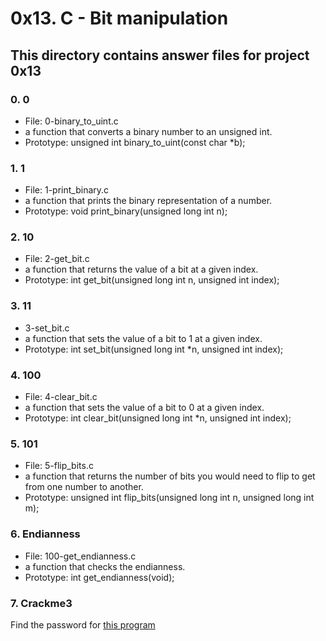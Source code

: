 # 0x13. C - Bit manipulation
## This directory contains answer files for project 0x13

### 0. 0
* File: 0-binary_to_uint.c
* a function that converts a binary number to an unsigned int.
* Prototype: unsigned int binary_to_uint(const char *b);

### 1. 1
* File: 1-print_binary.c
* a function that prints the binary representation of a number.
* Prototype: void print_binary(unsigned long int n);

### 2. 10
* File: 2-get_bit.c
* a function that returns the value of a bit at a given index.
* Prototype: int get_bit(unsigned long int n, unsigned int index);

### 3. 11
* 3-set_bit.c
* a function that sets the value of a bit to 1 at a given index.
* Prototype: int set_bit(unsigned long int *n, unsigned int index);

### 4. 100
* File: 4-clear_bit.c
* a function that sets the value of a bit to 0 at a given index.
* Prototype: int clear_bit(unsigned long int *n, unsigned int index);

### 5. 101
* File: 5-flip_bits.c
* a function that returns the number of bits you would need to flip to get from one number to another.
* Prototype: unsigned int flip_bits(unsigned long int n, unsigned long int m);

### 6. Endianness
* File: 100-get_endianness.c
* a function that checks the endianness.
* Prototype: int get_endianness(void);

### 7. Crackme3
Find the password for [this program](https://github.com/holbertonschool/0x13.c)